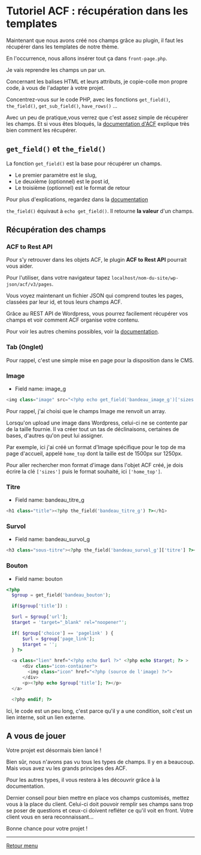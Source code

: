 # Tutoriel ACF : récupération dans les templates

Maintenant que nous avons créé nos champs grâce au plugin, il faut les récupérer dans les templates de notre thème. 

En l'occurrence, nous allons insérer tout ça dans `front-page.php`.

Je vais reprendre les champs un par un. 

Concernant les balises HTML et leurs attributs, je copie-colle mon propre code, à vous de l'adapter à votre projet.  

Concentrez-vous sur le code PHP, avec les fonctions `get_field()`, `the_field()`, `get_sub_field()`, `have_rows()` ... 

Avec un peu de pratique,vous verrez que c'est assez simple de récupérer les champs. Et si vous êtes bloqués, la [documentation d'ACF](https://www.advancedcustomfields.com/resources/) explique très bien comment les récupérer.

## `get_field()` et `the_field()`

La fonction `get_field()` est la base pour récupérer un champs. 

- Le premier paramètre est le slug,  
- Le deuxième (optionnel) est le post id,
- Le troisième (optionnel) est le format de retour

Pour plus d'explications, regardez dans la [documentation](https://www.advancedcustomfields.com/resources/get_field/) 

`the_field()` équivaut à `echo get_field()`. Il retourne **la valeur** d'un champs. 

## Récupération des champs

### ACF to Rest API

Pour s'y retrouver dans les objets ACF, le plugin **ACF to Rest API** pourrait vous aider.

Pour l'utiliser, dans votre navigateur tapez `localhost/nom-du-site/wp-json/acf/v3/pages`.

Vous voyez maintenant un fichier JSON qui comprend toutes les pages, classées par leur id, et tous leurs champs ACF. 

Grâce au REST API de Wordpress, vous pourrez facilement récupérer vos champs et voir comment ACF organise votre contenu.

Pour voir les autres chemins possibles, voir la [documentation](https://github.com/airesvsg/acf-to-rest-api).  

### Tab (Onglet)

Pour rappel, c'est une simple mise en page pour la disposition dans le CMS.

### Image

- Field name: image_g

```php
<img class="image" src="<?php echo get_field('bandeau_image_g')['sizes']['home_top']; ?>">
```

Pour rappel, j'ai choisi que le champs Image me renvoit un array. 

Lorsqu'on upload une image dans Wordpress, celui-ci ne se contente par de la taille fournie. Il va créer tout un tas de déclinaisons, certaines de bases, d'autres qu'on peut lui assigner. 

Par exemple, ici j'ai créé un format d'Image spécifique pour le top de ma page d'accueil, appelé `home_top` dont la taille est de 1500px sur 1250px. 

Pour aller rechercher mon format d'image dans l'objet ACF créé, je dois écrire la clé `['sizes']` puis le format souhaité, ici `['home_top']`. 


### Titre

- Field name: bandeau_titre_g

```php
<h1 class="title"><?php the_field('bandeau_titre_g') ?></h1>
```

### Survol

- Field name: bandeau_survol_g

```php
<h3 class="sous-titre"><?php the_field('bandeau_survol_g']['titre'] ?></h3>
```

### Bouton

- Field name: bouton

```php
<?php 
  $group = get_field('bandeau_bouton');

  if($group['title']) :

  $url = $group['url'];
  $target = 'target="_blank" rel="noopener"';

  if( $group['choice'] == 'pagelink' ) {
      $url = $group['page_link'];
      $target = '';
  } ?>

  <a class="lien" href="<?php echo $url ?>" <?php echo $target; ?> >
      <div class="icon-container">
        <img class="icon" href="<?php (source de l'image) ?>">
      </div>
      <p><?php echo $group['title']; ?></p>
  </a>

  <?php endif; ?>
```
Ici, le code est un peu long, c'est parce qu'il y a une condition, soit c'est un lien interne, soit un lien externe. 



## A vous de jouer

Votre projet est désormais bien lancé !

Bien sûr, nous n'avons pas vu tous les types de champs. Il y en a beaucoup. Mais vous avez vu les grands principes des ACF.

Pour les autres types, il vous restera à les découvrir grâce à la documentation. 

Dernier conseil pour bien mettre en place vos champs customisés, mettez vous à la place du client. Celui-ci doit pouvoir remplir ses champs sans trop se poser de questions et ceux-ci doivent refléter ce qu'il voit en front. Votre client vous en sera reconnaissant... 

Bonne chance pour votre projet ! 

___

[Retour menu](../)

